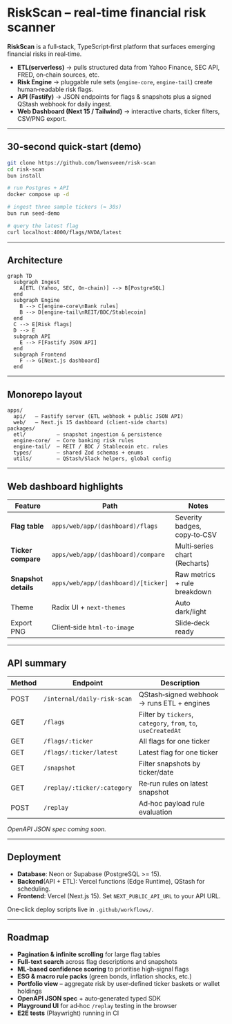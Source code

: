 # RiskScan – real‑time financial risk scanner

**RiskScan** is a full‑stack, TypeScript‑first platform that surfaces emerging financial risks in real‑time.

- **ETL(serverless)** → pulls structured data from Yahoo Finance, SEC API, FRED, on‑chain sources, etc.
- **Risk Engine** → pluggable rule sets (`engine‑core`, `engine‑tail`) create human‑readable risk flags.
- **API (Fastify)** → JSON endpoints for flags & snapshots plus a signed QStash webhook for daily ingest.
- **Web Dashboard (Next 15 / Tailwind)** → interactive charts, ticker filters, CSV/PNG export.

---

## 30‑second quick‑start (demo)

```bash
git clone https://github.com/lwensveen/risk-scan
cd risk-scan
bun install

# run Postgres + API
docker compose up -d

# ingest three sample tickers (≈ 30s)
bun run seed-demo

# query the latest flag
curl localhost:4000/flags/NVDA/latest
```

---

## Architecture

```mermaid
graph TD
  subgraph Ingest
    A[ETL (Yahoo, SEC, On‑chain)] --> B[PostgreSQL]
  end
  subgraph Engine
    B --> C[engine‑core\nBank rules]
    B --> D[engine‑tail\nREIT/BDC/Stablecoin]
  end
  C --> E[Risk flags]
  D --> E
  subgraph API
    E --> F[Fastify JSON API]
  end
  subgraph Frontend
    F --> G[Next.js dashboard]
  end
```

---

## Monorepo layout

```
apps/
  api/   – Fastify server (ETL webhook + public JSON API)
  web/   – Next.js 15 dashboard (client‑side charts)
packages/
  etl/          – snapshot ingestion & persistence
  engine-core/  – Core banking risk rules
  engine-tail/  – REIT / BDC / Stablecoin etc. rules
  types/        – shared Zod schemas + enums
  utils/        – QStash/Slack helpers, global config
```

---

## Web dashboard highlights

| Feature              | Path                                | Notes                         |
| -------------------- | ----------------------------------- | ----------------------------- |
| **Flag table**       | `apps/web/app/(dashboard)/flags`    | Severity badges, copy‑to‑CSV  |
| **Ticker compare**   | `apps/web/app/(dashboard)/compare`  | Multi‑series chart (Recharts) |
| **Snapshot details** | `apps/web/app/(dashboard)/[ticker]` | Raw metrics + rule breakdown  |
| Theme                | Radix UI + `next-themes`            | Auto dark/light               |
| Export PNG           | Client‑side `html-to-image`         | Slide‑deck ready              |

---

## API summary

| Method | Endpoint                    | Description                                                   |
| ------ | --------------------------- | ------------------------------------------------------------- |
| POST   | `/internal/daily-risk-scan` | QStash‑signed webhook → runs ETL + engines                    |
| GET    | `/flags`                    | Filter by `tickers`, `category`, `from`, `to`, `useCreatedAt` |
| GET    | `/flags/:ticker`            | All flags for one ticker                                      |
| GET    | `/flags/:ticker/latest`     | Latest flag for one ticker                                    |
| GET    | `/snapshot`                 | Filter snapshots by ticker/date                               |
| GET    | `/replay/:ticker/:category` | Re‑run rules on latest snapshot                               |
| POST   | `/replay`                   | Ad‑hoc payload rule evaluation                                |

_OpenAPI JSON spec coming soon._

---

## Deployment

- **Database**: Neon or Supabase (PostgreSQL >= 15).
- **Backend**(API + ETL): Vercel functions (Edge Runtime), QStash for scheduling.
- **Frontend**: Vercel (Next.js 15). Set `NEXT_PUBLIC_API_URL` to your API URL.

One‑click deploy scripts live in `.github/workflows/`.

---

## Roadmap

- **Pagination & infinite scrolling** for large flag tables
- **Full-text search** across flag descriptions and snapshots
- **ML‑based confidence scoring** to prioritise high‑signal flags
- **ESG & macro rule packs** (green bonds, inflation shocks, etc.)
- **Portfolio view** – aggregate risk by user‑defined ticker baskets or wallet holdings
- **OpenAPI JSON spec** + auto‑generated typed SDK
- **Playground UI** for ad‑hoc `/replay` testing in the browser
- **E2E tests** (Playwright) running in CI
